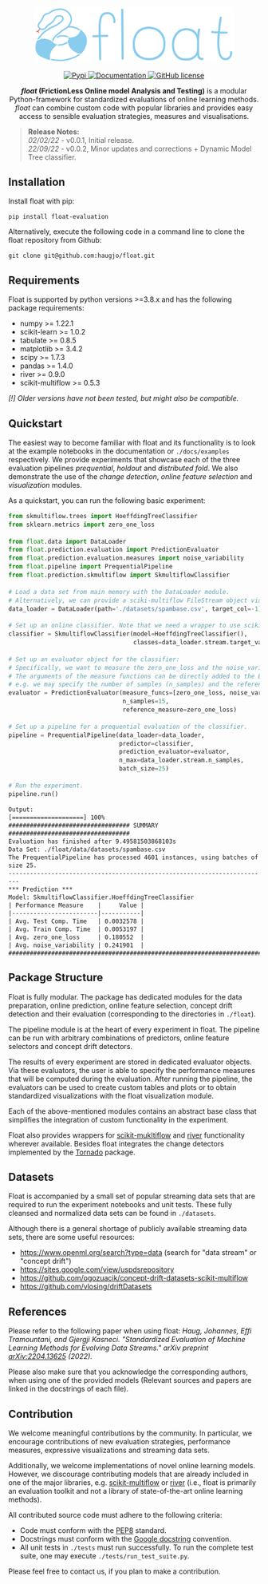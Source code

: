 <p align="center">
  <img alt="float" src="https://github.com/haugjo/float/raw/main/logo.png" width="400"/>
</p>
<p align="center">
  <!-- Pypi -->
  <a href="https://pypi.org/project/float-evaluation/">
    <img src="https://img.shields.io/pypi/v/float-evaluation" alt="Pypi">
  </a>
  <!-- Documentation -->
  <a href="https://haugjo.github.io/float/">
    <img src="https://img.shields.io/badge/docs-pages-informational" alt="Documentation">
  </a>
  <!-- License -->
  <a href="https://github.com/haugjo/float/blob/main/LICENSE">
    <img src="https://img.shields.io/github/license/haugjo/float" alt="GitHub license">
  </a>
</p>

<p align="center">
    <strong><em>float</em> (FrictionLess Online model Analysis and Testing)</strong> is a modular Python-framework for standardized evaluations of online learning methods.
    <em>float</em> can combine custom code with popular libraries and provides easy access to sensible evaluation strategies, measures and visualisations.
</p>

>**Release Notes:**<br>
>*02/02/22* - v0.0.1, Initial release.
><br>*22/09/22* - v0.0.2, Minor updates and corrections + Dynamic Model Tree classifier.

## Installation
Install float with pip:
```
pip install float-evaluation
```
Alternatively, execute the following code in a command line to clone the float repository from Github:
```
git clone git@github.com:haugjo/float.git
```

## Requirements
Float is supported by python versions >=3.8.x and has the following package requirements:
- numpy >= 1.22.1
- scikit-learn >= 1.0.2
- tabulate >= 0.8.5
- matplotlib >= 3.4.2
- scipy >= 1.7.3
- pandas >= 1.4.0
- river >= 0.9.0
- scikit-multiflow >= 0.5.3

*[!] Older versions have not been tested, but might also be compatible.*

## Quickstart
The easiest way to become familiar with float and its functionality is to look at the example notebooks in the documentation or ```./docs/examples``` respectively. 
We provide experiments that showcase each of the three evaluation pipelines *prequential*, *holdout* and 
*distributed fold*. We also demonstrate the use of the *change detection*, *online feature selection* and 
*visualization* modules.

As a quickstart, you can run the following basic experiment:
```python
from skmultiflow.trees import HoeffdingTreeClassifier
from sklearn.metrics import zero_one_loss

from float.data import DataLoader
from float.prediction.evaluation import PredictionEvaluator
from float.prediction.evaluation.measures import noise_variability
from float.pipeline import PrequentialPipeline
from float.prediction.skmultiflow import SkmultiflowClassifier

# Load a data set from main memory with the DataLoader module. 
# Alternatively, we can provide a sciki-multiflow FileStream object via the 'stream' attribute.
data_loader = DataLoader(path='./datasets/spambase.csv', target_col=-1)

# Set up an online classifier. Note that we need a wrapper to use scikit-multiflow functionality.
classifier = SkmultiflowClassifier(model=HoeffdingTreeClassifier(),
                                   classes=data_loader.stream.target_values)

# Set up an evaluator object for the classifier:
# Specifically, we want to measure the zero_one_loss and the noise_variability as an indication of robustness.
# The arguments of the measure functions can be directly added to the Evaluator object constructor,
# e.g. we may specify the number of samples (n_samples) and the reference_measure used to compute the noise_variability.
evaluator = PredictionEvaluator(measure_funcs=[zero_one_loss, noise_variability],
                                n_samples=15,
                                reference_measure=zero_one_loss)

# Set up a pipeline for a prequential evaluation of the classifier.
pipeline = PrequentialPipeline(data_loader=data_loader,
                               predictor=classifier,
                               prediction_evaluator=evaluator,
                               n_max=data_loader.stream.n_samples,
                               batch_size=25)

# Run the experiment.
pipeline.run()
```
```console
Output:
[====================] 100%
################################## SUMMARY ##################################
Evaluation has finished after 9.49581503868103s
Data Set: ./float/data/datasets/spambase.csv
The PrequentialPipeline has processed 4601 instances, using batches of size 25.
-------------------------------------------------------------------------
*** Prediction ***
Model: SkmultiflowClassifier.HoeffdingTreeClassifier
| Performance Measure    |     Value |
|------------------------|-----------|
| Avg. Test Comp. Time   | 0.0032578 |
| Avg. Train Comp. Time  | 0.0053197 |
| Avg. zero_one_loss     | 0.180552  |
| Avg. noise_variability | 0.241901  |
#############################################################################
```
## Package Structure
Float is fully modular. The package has dedicated modules for the data preparation, online prediction, online 
feature selection, concept drift detection and their evaluation (corresponding to the directories in ```./float```). 

The pipeline module is at the heart of every experiment in float. The pipeline can be run with arbitrary combinations of 
predictors, online feature selectors and concept drift detectors. 

The results of every experiment are stored in dedicated evaluator objects. Via these evaluators, the user is 
able to specify the performance measures that will be computed during the evaluation. After running the pipeline, the 
evaluators can be used to create custom tables and plots or to obtain standardized visualizations with the float visualization module. 

Each of the above-mentioned modules contains an abstract base class that simplifies the integration of custom 
functionality in the experiment. 

Float also provides wrappers for [scikit-mukltiflow](https://scikit-multiflow.readthedocs.io/en/stable/index.html) 
and [river](https://riverml.xyz/latest/) functionality wherever available. Besides float integrates the change detectors
implemented by the [Tornado](https://github.com/alipsgh/tornado) package.

## Datasets
Float is accompanied by a small set of popular streaming data sets that are required to run the 
experiment notebooks and unit tests. These fully cleansed and normalized data sets can be found in ```./datasets```.

Although there is a general shortage of publicly available streaming data sets, there are some useful resources:
- https://www.openml.org/search?type=data (search for "data stream" or "concept drift")
- https://sites.google.com/view/uspdsrepository
- https://github.com/ogozuacik/concept-drift-datasets-scikit-multiflow
- https://github.com/vlosing/driftDatasets

## References
Please refer to the following paper when using float:
*Haug, Johannes, Effi Tramountani, and Gjergji Kasneci. "Standardized Evaluation of Machine Learning Methods for Evolving Data Streams." arXiv preprint [arXiv:2204.13625](https://arxiv.org/abs/2204.13625) (2022).*

Please also make sure that you acknowledge the corresponding authors, when using one of the provided models (Relevant 
sources and papers are linked in the docstrings of each file).

## Contribution
We welcome meaningful contributions by the community. In particular, we encourage contributions of new evaluation strategies, 
performance measures, expressive visualizations and streaming data sets.

Additionally, we welcome implementations of novel online learning models. 
However, we discourage contributing models that are already included in one 
of the major libraries, e.g. [scikit-multiflow](https://scikit-multiflow.readthedocs.io/en/stable/#) or [river](https://riverml.xyz/latest/)
(i.e., float is primarily an evaluation toolkit and not a library of state-of-the-art online learning methods).

All contributed source code must adhere to the following criteria:
- Code must conform with the [PEP8](https://www.python.org/dev/peps/pep-0008/) standard.
- Docstrings must conform with the [Google docstring](https://google.github.io/styleguide/pyguide.html) convention.
- All unit tests in ```./tests``` must run successfully. To run the complete test suite, one may execute 
```./tests/run_test_suite.py```.

Please feel free to contact us, if you plan to make a contribution.
